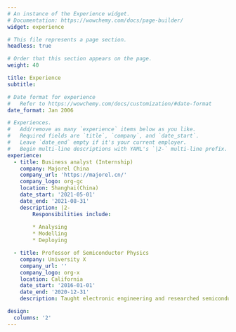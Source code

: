 ```yaml
---
# An instance of the Experience widget.
# Documentation: https://wowchemy.com/docs/page-builder/
widget: experience

# This file represents a page section.
headless: true

# Order that this section appears on the page.
weight: 40

title: Experience
subtitle:

# Date format for experience
#   Refer to https://wowchemy.com/docs/customization/#date-format
date_format: Jan 2006

# Experiences.
#   Add/remove as many `experience` items below as you like.
#   Required fields are `title`, `company`, and `date_start`.
#   Leave `date_end` empty if it's your current employer.
#   Begin multi-line descriptions with YAML's `|2-` multi-line prefix.
experience:
  - title: Business analyst (Internship)
    company: Majorel China
    company_url: 'https://majorel.cn/'
    company_logo: org-gc
    location: Shanghai(China)
    date_start: '2021-05-01'
    date_end: '2021-08-31'
    description: |2-
        Responsibilities include:
        
        * Analysing
        * Modelling
        * Deploying

  - title: Professor of Semiconductor Physics
    company: University X
    company_url: ''
    company_logo: org-x
    location: California
    date_start: '2016-01-01'
    date_end: '2020-12-31'
    description: Taught electronic engineering and researched semiconductor physics.

design:
  columns: '2'
---
```

